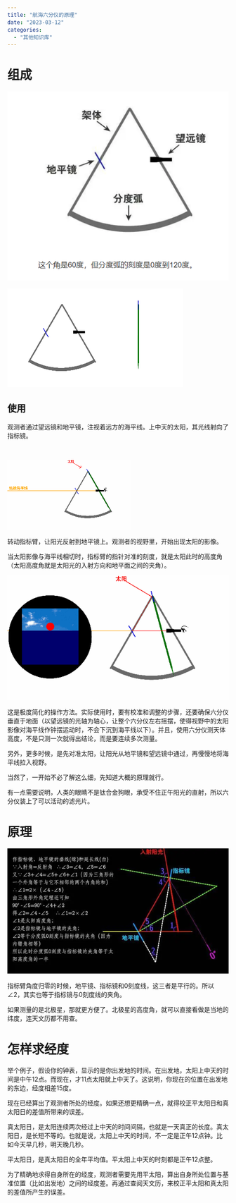 ```yaml
---
title: "航海六分仪的原理"
date: "2023-03-12"
categories: 
  - "其他知识库"
---
```


# 组成

[![](images/1678630708482.png)](http://127.0.0.1/?attachment_id=5088)

[![](images/93fc2e3b882e1b575333d0ffffe15d2c2078.gif)](http://127.0.0.1/?attachment_id=5089)

## 使用

观测者通过望远镜和地平镜，注视着远方的海平线。上中天的太阳，其光线射向了指标镜。

 

[![](images/b4cacec238211afeee2fd5a5ab261c407587.gif)](http://127.0.0.1/?attachment_id=5090)

转动指标臂，让阳光反射到地平镜上。观测者的视野里，开始出现太阳的影像。

当太阳影像与海平线相切时，指标臂的指针对准的刻度，就是太阳此时的高度角（太阳高度角就是太阳光的入射方向和地平面之间的夹角）。

[![](images/43b14d3250dfe5c3656820af5293aaf46861.gif)](http://127.0.0.1/?attachment_id=5091)

这是极度简化的操作方法。实际使用时，要有校准和调整的步骤，还要确保六分仪垂直于地面（以望远镜的光轴为轴心，让整个六分仪左右摇摆，使得视野中的太阳影像对海平线作钟摆运动时，不会下沉到海平线以下）。并且，使用六分仪测天体高度，不是只测一次就得出结论，而是要连续多次测量。

另外，更多时候，是先对准太阳，让阳光从地平镜和望远镜中通过，再慢慢地将海平线拉入视野。

当然了，一开始不必了解这么细，先知道大概的原理就行。

有一点需要说明，人类的眼睛不是钛合金狗眼，承受不住正午阳光的直射，所以六分仪装上了可以活动的滤光片。

# 原理

[![](images/1678630962337.png)](http://127.0.0.1/?attachment_id=5092)

指标臂角度归零的时候，地平镜、指标镜和0刻度线，这三者是平行的。所以∠2，其实也等于指标镜与0刻度线的夹角。

如果测量的是北极星，那就更方便了。北极星的高度角，就可以直接看做是当地的纬度，连天文历都不用查。

# 怎样求经度

举个例子，假设你的钟表，显示的是你出发地的时间。在出发地，太阳上中天的时间是中午12点。而现在，才11点太阳就上中天了。这说明，你现在的位置在出发地的东边，经度相差15度。

现在已经算出了观测者所处的经度。如果还想更精确一点，就得校正平太阳日和真太阳日的差值所带来的误差。

真太阳日，是太阳连续两次经过上中天的时间间隔，也就是一天真正的长度。真太阳日，是长短不等的。也就是说，太阳上中天的时间，不一定是正午12点钟。比如今天早几秒，明天晚几秒。

平太阳日，是真太阳日的全年平均值。平太阳上中天的时刻都是正午12点整。

为了精确地求得自身所在的经度，观测者需要先用平太阳，算出自身所处位置与基准位置（比如出发地）之间的经度差。再通过查阅天文历，来校正平太阳和真太阳的差值所产生的误差。
